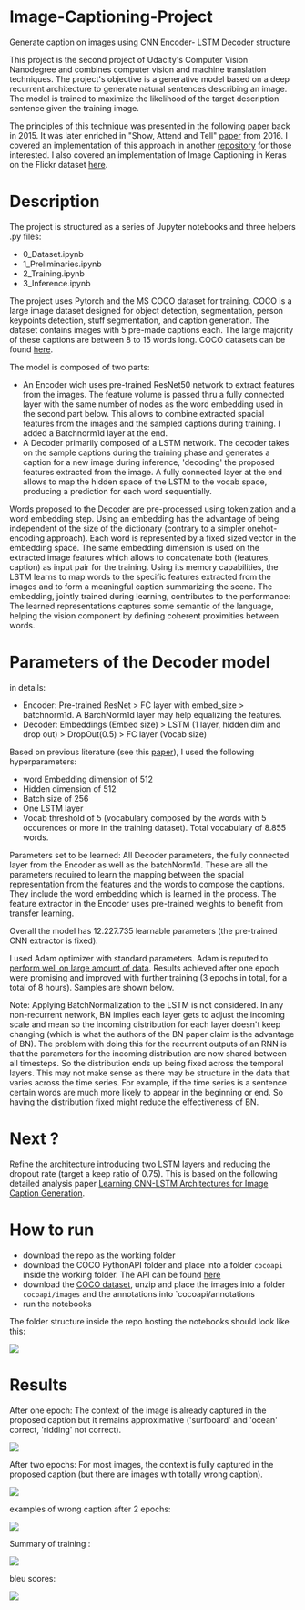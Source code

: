 # Image-Captioning-Project
Generate caption on images using CNN Encoder- LSTM Decoder structure

This project is the second project of Udacity's Computer Vision Nanodegree and combines computer vision and machine translation techniques. The project's objective is a generative model based on a deep recurrent architecture to generate natural sentences describing an image. The model is trained to maximize the likelihood of the target description sentence given the training image.

The principles of this technique was presented in the following [paper](https://arxiv.org/pdf/1411.4555.pdf) back in 2015. It was later enriched in "Show, Attend and Tell" [paper](https://arxiv.org/abs/1502.03044) from 2016. I covered an implementation of this approach in another [repository](https://github.com/LaurentVe/Automatic-image-Captioning) for those interested. I also covered an implementation of Image Captioning in Keras on the Flickr dataset [here](https://github.com/LaurentVe/Image-Captioning-full-Encoder-Decoder-model-).

# Description
The project is structured as a series of Jupyter notebooks and three helpers .py files:
- 0_Dataset.ipynb
- 1_Preliminaries.ipynb
- 2_Training.ipynb
- 3_Inference.ipynb

The project uses Pytorch and the MS COCO dataset for training. COCO is a large image dataset designed for object detection, segmentation, person keypoints detection, stuff segmentation, and caption generation. The dataset contains images with 5 pre-made captions each. The large majority of these captions are between 8 to 15 words long.
COCO datasets can be found [here](https://cocodataset.org/#download).

The model is composed of two parts:
- An Encoder wich uses pre-trained ResNet50 network to extract features from the images. The feature volume is passed thru a fully connected layer with the same number of nodes as the word embedding used in the second part below. This allows to combine extracted spacial features from the images and the sampled captions during training. I added a Batchnorm1d layer at the end.
- A Decoder primarily composed of a LSTM network. The decoder takes on the sample captions during the training phase and generates a caption for a new image during inference, 'decoding' the proposed features extracted from the image. A fully connected layer at the end allows to map the hidden space of the LSTM to the vocab space, producing a prediction for each word sequentially.

Words proposed to the Decoder are pre-processed using tokenization and a word embedding step. Using an embedding has the advantage of being independent of the size of the dictionary (contrary to a simpler onehot-encoding approach). Each word is represented by a fixed sized vector in the embedding space. The same embedding dimension is used on the extracted image features which allows to concatenate both (features, caption) as input pair for the training. Using its memory capabilities, the LSTM learns to map words to the specific features extracted from the images and to form a meaningful caption summarizing the scene. The embedding, jointly trained during learning, contributes to the performance: The learned representations captures some semantic of the language, helping the vision component by defining coherent proximities between words.

# Parameters of the Decoder model
in details:
- Encoder: Pre-trained ResNet > FC layer with embed_size > batchnorm1d. A BarchNorm1d layer may help equalizing the features.
- Decoder: Embeddings (Embed size) > LSTM (1 layer, hidden dim and drop out) > DropOut(0.5) > FC layer (Vocab size)

Based on previous literature (see this [paper](https://arxiv.org/pdf/1411.4555.pdf)), I used the following hyperparameters:
- word Embedding dimension of 512
- Hidden dimension of 512
- Batch size of 256
- One LSTM layer
- Vocab threshold of 5 (vocabulary composed by the words with 5 occurences or more in the training dataset). Total vocabulary of 8.855 words.

Parameters set to be learned: All Decoder parameters, the fully connected layer from the Encoder as well as the batchNorm1d. These are all the parameters required to learn the mapping between the spacial representation from the features and the words to compose the captions. They include the word embedding which is learned in the process. The feature extractor in the Encoder uses pre-trained weights to benefit from transfer learning.

Overall the model has 12.227.735 learnable parameters (the pre-trained CNN extractor is fixed).

I used Adam optimizer with standard parameters. Adam is reputed to [perform well on large amount of data](https://arxiv.org/pdf/1609.04747.pdf). Results achieved after one epoch were promising and improved with further training (3 epochs in total, for a total of 8 hours). Samples are shown below.

Note: Applying BatchNormalization to the LSTM is not considered. In any non-recurrent network, BN implies each layer gets to adjust the incoming scale and mean so the incoming distribution for each layer doesn't keep changing (which is what the authors of the BN paper claim is the advantage of BN). The problem with doing this for the recurrent outputs of an RNN is that the parameters for the incoming distribution are now shared between all timesteps. So the distribution ends up being fixed across the temporal layers. This may not make sense as there may be structure in the data that varies across the time series. For example, if the time series is a sentence certain words are much more likely to appear in the beginning or end. So having the distribution fixed might reduce the effectiveness of BN.

# Next ?

Refine the architecture introducing two LSTM layers and reducing the dropout rate (target a keep ratio of 0.75). This is based on the following detailed analysis paper [Learning CNN-LSTM Architectures for Image Caption Generation](https://cs224d.stanford.edu/reports/msoh.pdf).

# How to run
- download the repo as the working folder
- download the COCO PythonAPI folder and place into a folder `cocoapi` inside the working folder. The API can be found [here](https://github.com/cocodataset/cocoapi)
- download the [COCO dataset](https://cocodataset.org/#download), unzip and place the images into a folder `cocoapi/images` and the annotations into `cocoapi/annotations
- run the notebooks

The folder structure inside the repo hosting the notebooks should look like this:

![](asset/folder.PNG)


# Results

After one epoch: The context of the image is already captured in the proposed caption but it remains approximative ('surfboard' and 'ocean' correct, 'ridding' not correct).

![](asset/sample-1-epoch-SGD-optim.PNG)

After two epochs: For most images, the context is fully captured in the proposed caption (but there are images with totally wrong caption).

![](asset/sample-2-epoch-Adam-optim.PNG)

examples of wrong caption after 2 epochs:

![](asset/sample_wrong_epoch_2.PNG)

Summary of training :

![](asset/saved_training.PNG)

bleu scores:

![](asset/bleu.PNG)
